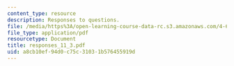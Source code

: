 ```yaml
---
content_type: resource
description: Responses to questions.
file: /media/https%3A/open-learning-course-data-rc.s3.amazonaws.com/4-645-selected-topics-in-architecture-architecture-from-1750-to-the-present-fall-2004/a8cb10ef94d0c75c31031b576455919d_responses_11_3.pdf
file_type: application/pdf
resourcetype: Document
title: responses_11_3.pdf
uid: a8cb10ef-94d0-c75c-3103-1b576455919d
---
```

